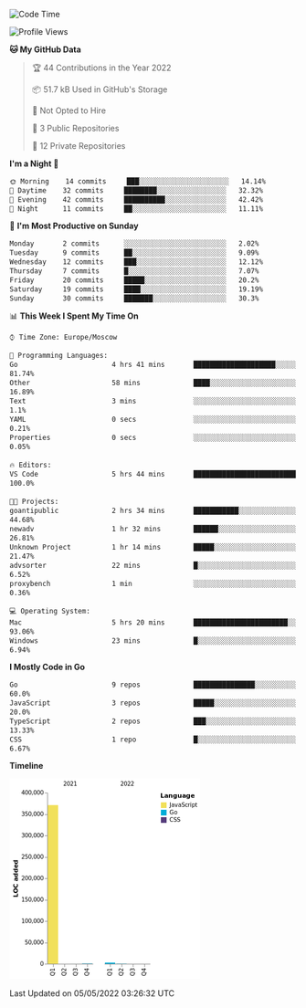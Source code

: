 <!--START_SECTION:waka-->
![Code Time](http://img.shields.io/badge/Code%20Time-292%20hrs%2038%20mins-blue)

![Profile Views](http://img.shields.io/badge/Profile%20Views-0-blue)

**🐱 My GitHub Data** 

> 🏆 44 Contributions in the Year 2022
 > 
> 📦 51.7 kB Used in GitHub's Storage 
 > 
> 🚫 Not Opted to Hire
 > 
> 📜 3 Public Repositories 
 > 
> 🔑 12 Private Repositories  
 > 
**I'm a Night 🦉** 

```text
🌞 Morning    14 commits     ███░░░░░░░░░░░░░░░░░░░░░░   14.14% 
🌆 Daytime    32 commits     ████████░░░░░░░░░░░░░░░░░   32.32% 
🌃 Evening    42 commits     ██████████░░░░░░░░░░░░░░░   42.42% 
🌙 Night      11 commits     ██░░░░░░░░░░░░░░░░░░░░░░░   11.11%

```
📅 **I'm Most Productive on Sunday** 

```text
Monday       2 commits      ░░░░░░░░░░░░░░░░░░░░░░░░░   2.02% 
Tuesday      9 commits      ██░░░░░░░░░░░░░░░░░░░░░░░   9.09% 
Wednesday    12 commits     ███░░░░░░░░░░░░░░░░░░░░░░   12.12% 
Thursday     7 commits      █░░░░░░░░░░░░░░░░░░░░░░░░   7.07% 
Friday       20 commits     █████░░░░░░░░░░░░░░░░░░░░   20.2% 
Saturday     19 commits     ████░░░░░░░░░░░░░░░░░░░░░   19.19% 
Sunday       30 commits     ███████░░░░░░░░░░░░░░░░░░   30.3%

```


📊 **This Week I Spent My Time On** 

```text
⌚︎ Time Zone: Europe/Moscow

💬 Programming Languages: 
Go                       4 hrs 41 mins       ████████████████████░░░░░   81.74% 
Other                    58 mins             ████░░░░░░░░░░░░░░░░░░░░░   16.89% 
Text                     3 mins              ░░░░░░░░░░░░░░░░░░░░░░░░░   1.1% 
YAML                     0 secs              ░░░░░░░░░░░░░░░░░░░░░░░░░   0.21% 
Properties               0 secs              ░░░░░░░░░░░░░░░░░░░░░░░░░   0.05%

🔥 Editors: 
VS Code                  5 hrs 44 mins       █████████████████████████   100.0%

🐱‍💻 Projects: 
goantipublic             2 hrs 34 mins       ███████████░░░░░░░░░░░░░░   44.68% 
newadv                   1 hr 32 mins        ██████░░░░░░░░░░░░░░░░░░░   26.81% 
Unknown Project          1 hr 14 mins        █████░░░░░░░░░░░░░░░░░░░░   21.47% 
advsorter                22 mins             █░░░░░░░░░░░░░░░░░░░░░░░░   6.52% 
proxybench               1 min               ░░░░░░░░░░░░░░░░░░░░░░░░░   0.36%

💻 Operating System: 
Mac                      5 hrs 20 mins       ███████████████████████░░   93.06% 
Windows                  23 mins             █░░░░░░░░░░░░░░░░░░░░░░░░   6.94%

```

**I Mostly Code in Go** 

```text
Go                       9 repos             ███████████████░░░░░░░░░░   60.0% 
JavaScript               3 repos             █████░░░░░░░░░░░░░░░░░░░░   20.0% 
TypeScript               2 repos             ███░░░░░░░░░░░░░░░░░░░░░░   13.33% 
CSS                      1 repo              █░░░░░░░░░░░░░░░░░░░░░░░░   6.67%

```


**Timeline**

![Chart not found](https://raw.githubusercontent.com/jeezft/jeezft/main/charts/bar_graph.png) 


 Last Updated on 05/05/2022 03:26:32 UTC
<!--END_SECTION:waka-->
